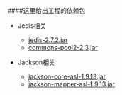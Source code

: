 ####这里给出工程的依赖包

-	Jedis相关

	-	[jedis-2.7.2.jar](http://www.mvnrepository.com/artifact/redis.clients/jedis/2.7.2)
	-	[commons-pool2-2.3.jar](http://commons.apache.org/proper/commons-pool/download_pool.cgi)

-	Jackson相关

	-	[jackson-core-asl-1.9.13.jar](http://www.mvnrepository.com/artifact/org.codehaus.jackson)
	-	[jackson-mapper-asl-1.9.13.jar](http://www.mvnrepository.com/artifact/org.codehaus.jackson)